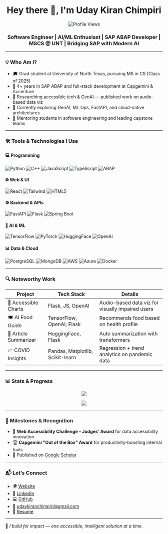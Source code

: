 <h1 align="center">Hey there 👋, I'm Uday Kiran Chimpiri</h1>
<p align="center">
  <img src="https://komarev.com/ghpvc/?username=chimpiriudaykiran&label=Profile%20views&color=0e75b6&style=flat" alt="Profile Views" />
</p>
<h3 align="center">
  Software Engineer | AI/ML Enthusiast | SAP ABAP Developer | MSCS @ UNT | Bridging SAP with Modern AI
</h3>

---

### 💡 Who Am I?

- 🎓 Grad student at University of North Texas, pursuing MS in CS (Class of 2025)
- 💼 4+ years in SAP ABAP and full-stack development at Capgemini & Accenture
- 🧠 Researching accessible tech & GenAI — published work on audio-based data viz
- 🚀 Currently exploring GenAI, ML Ops, FastAPI, and cloud-native architectures
- 🎤 Mentoring students in software engineering and leading capstone teams

---

### 🛠️ Tools & Technologies I Use

#### 💻 Programming
![Python](https://img.shields.io/badge/Python-3776AB?style=flat&logo=python&logoColor=white)
![C++](https://img.shields.io/badge/C++-00599C?style=flat&logo=c%2B%2B&logoColor=white)
![JavaScript](https://img.shields.io/badge/JavaScript-F7DF1E?style=flat&logo=javascript&logoColor=black)
![TypeScript](https://img.shields.io/badge/TypeScript-3178C6?style=flat&logo=typescript&logoColor=white)
![ABAP](https://img.shields.io/badge/SAP_ABAP-0FAAFF?style=flat&logo=sap)

#### 🌐 Web & UI
![React](https://img.shields.io/badge/React-20232A?style=flat&logo=react&logoColor=61DAFB)
![Tailwind](https://img.shields.io/badge/Tailwind_CSS-38B2AC?style=flat&logo=tailwind-css)
![HTML5](https://img.shields.io/badge/HTML5-E34F26?style=flat&logo=html5&logoColor=white)

#### ⚙️ Backend & APIs
![FastAPI](https://img.shields.io/badge/FastAPI-009688?style=flat&logo=fastapi)
![Flask](https://img.shields.io/badge/Flask-000000?style=flat&logo=flask)
![Spring Boot](https://img.shields.io/badge/Spring_Boot-6DB33F?style=flat&logo=springboot)

#### 🧠 AI & ML
![TensorFlow](https://img.shields.io/badge/TensorFlow-FF6F00?style=flat&logo=tensorflow)
![PyTorch](https://img.shields.io/badge/PyTorch-EE4C2C?style=flat&logo=pytorch)
![HuggingFace](https://img.shields.io/badge/HuggingFace-FFD21F?style=flat&logo=huggingface)
![OpenAI](https://img.shields.io/badge/OpenAI-412991?style=flat&logo=openai)

#### 📊 Data & Cloud
![PostgreSQL](https://img.shields.io/badge/PostgreSQL-4169E1?style=flat&logo=postgresql)
![MongoDB](https://img.shields.io/badge/MongoDB-47A248?style=flat&logo=mongodb)
![AWS](https://img.shields.io/badge/AWS-232F3E?style=flat&logo=amazonaws)
![Azure](https://img.shields.io/badge/Azure-0078D4?style=flat&logo=microsoft-azure)
![Docker](https://img.shields.io/badge/Docker-2496ED?style=flat&logo=docker)

---

### 🔍 Noteworthy Work

| Project | Tech Stack | Details |
|--------|------------|---------|
| 🦮 Accessible Charts | Flask, JS, OpenAI | Audio-based data viz for visually impaired users |
| 🍽️ AI Food Guide | TensorFlow, OpenAI, Flask | Recommends food based on health profile |
| 📰 Article Summarizer | HuggingFace, Flask | Auto summarization with transformers |
| 📈 COVID Insights | Pandas, Matplotlib, Scikit-learn | Regression + trend analytics on pandemic data |

---

### 📊 Stats & Progress

<p align="center">
  <img src="https://github-readme-stats.vercel.app/api?username=chimpiriudaykiran&show_icons=true&theme=tokyonight" />
</p>
<p align="center">
  <img src="https://github-readme-streak-stats.herokuapp.com/?user=chimpiriudaykiran&theme=tokyonight" />
</p>

---

### 🏅 Milestones & Recognition

- 🥇 **Web Accessibility Challenge – Judges’ Award** for data accessibility innovation
- 🏆 **Capgemini "Out of the Box" Award** for productivity-boosting internal tools
- 📜 Published on [Google Scholar](https://scholar.google.com/citations?user=7DXlEEIAAAAJ&hl)

---

### 📬 Let’s Connect

- 🌍 [Website](https://codewithuday.co)
- 💼 [LinkedIn](https://linkedin.com/in/uday-kiran-chimpiri)
- 💻 [GitHub](https://github.com/chimpiriudaykiran)
- 📧 udaykiranchimpiri@gmail.com
- 📄 [Resume](https://github.com/chimpiriudaykiran/chimpiriudaykiran/blob/main/Uday%20Kiran%20Chimpiri%20-%20AI.pdf)

---

🎯 *I build for impact — one accessible, intelligent solution at a time.*
